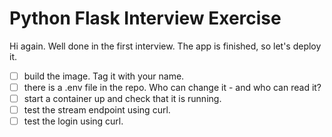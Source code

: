 # Python Flask Interview Exercise

Hi again. Well done in the first interview. The app is finished, so let's deploy it.

- [ ] build the image. Tag it with your name.
- [ ] there is a .env file in the repo. Who can change it - and who can read it?
- [ ] start a container up and check that it is running.
- [ ] test the stream endpoint using curl.
- [ ] test the login using curl.

